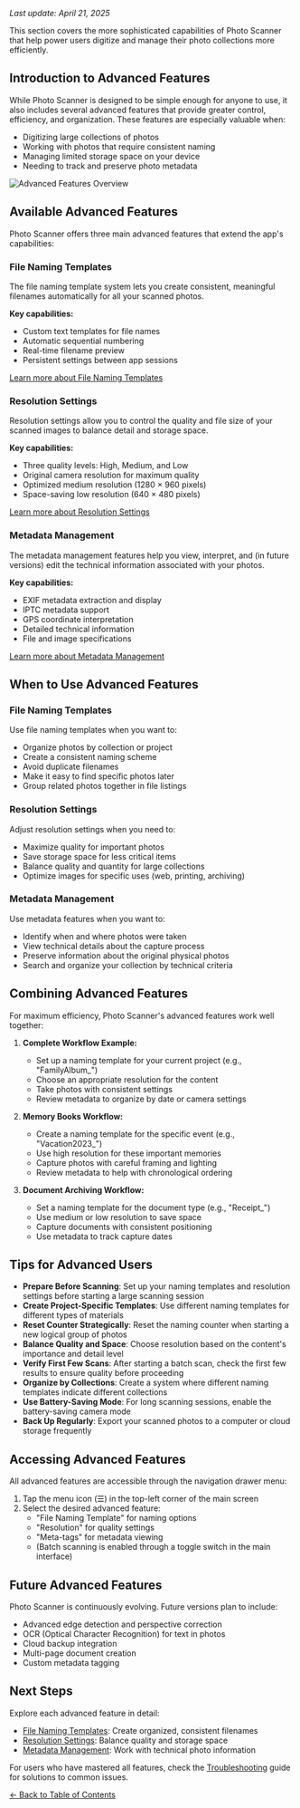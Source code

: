 
*Last update: April 21, 2025*


This section covers the more sophisticated capabilities of Photo Scanner that help power users digitize and manage their photo collections more efficiently.

## Introduction to Advanced Features

While Photo Scanner is designed to be simple enough for anyone to use, it also includes several advanced features that provide greater control, efficiency, and organization. These features are especially valuable when:

- Digitizing large collections of photos
- Working with photos that require consistent naming
- Managing limited storage space on your device
- Needing to track and preserve photo metadata

![Advanced Features Overview](../images/advanced-features-overview.png)

## Available Advanced Features

Photo Scanner offers three main advanced features that extend the app's capabilities:

### File Naming Templates

The file naming template system lets you create consistent, meaningful filenames automatically for all your scanned photos.

**Key capabilities:**
- Custom text templates for file names
- Automatic sequential numbering
- Real-time filename preview
- Persistent settings between app sessions

[Learn more about File Naming Templates](file-naming.md)

### Resolution Settings

Resolution settings allow you to control the quality and file size of your scanned images to balance detail and storage space.

**Key capabilities:**
- Three quality levels: High, Medium, and Low
- Original camera resolution for maximum quality
- Optimized medium resolution (1280 × 960 pixels)
- Space-saving low resolution (640 × 480 pixels)

[Learn more about Resolution Settings](resolution.md)

### Metadata Management

The metadata management features help you view, interpret, and (in future versions) edit the technical information associated with your photos.

**Key capabilities:**
- EXIF metadata extraction and display
- IPTC metadata support
- GPS coordinate interpretation
- Detailed technical information
- File and image specifications

[Learn more about Metadata Management](metadata.md)
## When to Use Advanced Features

### File Naming Templates

Use file naming templates when you want to:
- Organize photos by collection or project
- Create a consistent naming scheme
- Avoid duplicate filenames
- Make it easy to find specific photos later
- Group related photos together in file listings

### Resolution Settings

Adjust resolution settings when you need to:
- Maximize quality for important photos
- Save storage space for less critical items
- Balance quality and quantity for large collections
- Optimize images for specific uses (web, printing, archiving)

### Metadata Management

Use metadata features when you want to:
- Identify when and where photos were taken
- View technical details about the capture process
- Preserve information about the original physical photos
- Search and organize your collection by technical criteria

## Combining Advanced Features
For maximum efficiency, Photo Scanner's advanced features work well together:

1. **Complete Workflow Example:**
   - Set up a naming template for your current project (e.g., "FamilyAlbum_")
   - Choose an appropriate resolution for the content
   - Take photos with consistent settings
   - Review metadata to organize by date or camera settings

2. **Memory Books Workflow:**
   - Create a naming template for the specific event (e.g., "Vacation2023_")
   - Use high resolution for these important memories
   - Capture photos with careful framing and lighting
   - Review metadata to help with chronological ordering

3. **Document Archiving Workflow:**
   - Set a naming template for the document type (e.g., "Receipt_")
   - Use medium or low resolution to save space
   - Capture documents with consistent positioning
   - Use metadata to track capture dates

## Tips for Advanced Users

- **Prepare Before Scanning**: Set up your naming templates and resolution settings before starting a large scanning session
- **Create Project-Specific Templates**: Use different naming templates for different types of materials
- **Reset Counter Strategically**: Reset the naming counter when starting a new logical group of photos
- **Balance Quality and Space**: Choose resolution based on the content's importance and detail level
- **Verify First Few Scans**: After starting a batch scan, check the first few results to ensure quality before proceeding
- **Organize by Collections**: Create a system where different naming templates indicate different collections
- **Use Battery-Saving Mode**: For long scanning sessions, enable the battery-saving camera mode
- **Back Up Regularly**: Export your scanned photos to a computer or cloud storage frequently

## Accessing Advanced Features

All advanced features are accessible through the navigation drawer menu:

1. Tap the menu icon (☰) in the top-left corner of the main screen
2. Select the desired advanced feature:
   - "File Naming Template" for naming options
   - "Resolution" for quality settings
   - "Meta-tags" for metadata viewing
   - (Batch scanning is enabled through a toggle switch in the main interface)

## Future Advanced Features

Photo Scanner is continuously evolving. Future versions plan to include:
- Advanced edge detection and perspective correction
- OCR (Optical Character Recognition) for text in photos
- Cloud backup integration
- Multi-page document creation
- Custom metadata tagging
## Next Steps

Explore each advanced feature in detail:

- [File Naming Templates](file-naming.md): Create organized, consistent filenames
- [Resolution Settings](resolution.md): Balance quality and storage space
- [Metadata Management](metadata.md): Work with technical photo information

For users who have mastered all features, check the [Troubleshooting](troubleshooting.md) guide for solutions to common issues.


[← Back to Table of Contents](../SUMMARY.md)
